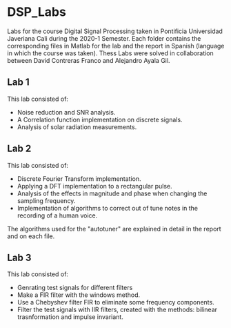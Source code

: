 # DSP_Labs
Labs for the course Digital Signal Processing taken in Pontificia Universidad Javeriana Cali during the 2020-1 Semester. Each folder contains the corresponding files in Matlab for the lab and the report in Spanish (language in which the course was taken). Thess Labs were solved in collaboration between David Contreras Franco and Alejandro Ayala Gil.

## Lab 1
This lab consisted of:
- Noise reduction and SNR analysis.
- A Correlation function implementation on discrete signals.
- Analysis of solar radiation measurements.

## Lab 2
This lab consisted of:
- Discrete Fourier Transform implementation.
- Applying a DFT implementation to a rectangular pulse.
- Analysis of the effects in magnitude and phase when changing the sampling frequency.
- Implementation of algorithms to correct out of tune notes in the recording of a human voice.

The algorithms used for the "autotuner" are explained in detail in the report and on each file.

## Lab 3
This lab consisted of:
- Genrating test signals for different filters
- Make a FIR filter with the windows method.
- Use a Chebyshev filter FIR to eliminate some frequency components.
- Filter the test signals with IIR filters, created with the methods: bilinear trasnformation and impulse invariant.
